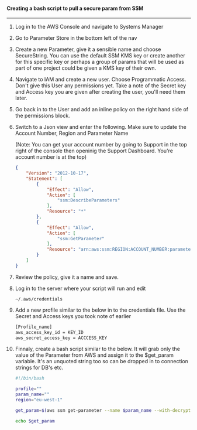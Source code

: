 #### Creating a bash script to pull a secure param from SSM

--------

1. Log in to the AWS Console and navigate to Systems Manager

2. Go to Parameter Store in the bottom left of the nav

3. Create a new Parameter, give it a sensible name and choose SecureString. You can use the default SSM KMS key or create another for this specific key or perhaps a group of params that will be used as part of one project could be given a KMS key of their own.

4. Navigate to IAM and create a new user. Choose Programmatic Access. Don't give this User any permissions yet. Take a note of the Secret key and Access key you are given after creating the user, you'll need them later.

5. Go back in to the User and add an inline policy on the right hand side of the permissions block.

6. Switch to a Json view and enter the following. Make sure to update the Account Number, Region and Parameter Name

   (Note: You can get your account number by going to Support in the top right of the console then openinig the Support Dashboard. You're account number is at the top)

   ```json
   {
       "Version": "2012-10-17",
       "Statement": [
           {
               "Effect": "Allow",
               "Action": [
                   "ssm:DescribeParameters"
               ],
               "Resource": "*"
           },
           {
               "Effect": "Allow",
               "Action": [
                   "ssm:GetParameter"
               ],
               "Resource": "arn:aws:ssm:REGION:ACCOUNT_NUMBER:parameter/PARAMETER_NAME"
           }
       ]
   }
   ```

7. Review the policy, give it a name and save.

8. Log in to the server where your script will run and edit 

      ```shell
      ~/.aws/credentials
      ```

9. Add a new profile similar to the below in to the credentials file. Use the Secret and Access keys you took note of earlier

      ```bash
      [Profile_name]
      aws_access_key_id = KEY_ID
      aws_secret_access_key = ACCCESS_KEY
      ```

10. Finnaly, create a bash script similar to the below. It will grab only the value of the Parameter from AWS and assign it to the $get_param variable. It's an unquoted string too so can be dropped in to connection strings for DB's etc.

       ```bash
       #!/bin/bash 
       
       profile=""
       param_name=""
       region="eu-west-1"
       
       get_param=$(aws ssm get-parameter --name $param_name --with-decryption --region $region --profile $profile --output text | awk '{ print $6 }')
       
       echo $get_param
       ```

